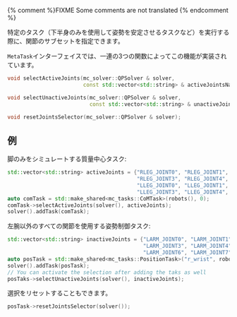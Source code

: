 {% comment %}FIXME Some comments are not translated {% endcomment %}

特定のタスク（下半身のみを使用して姿勢を安定させるタスクなど）を実行する際に、関節のサブセットを指定できます。

`MetaTask`インターフェイスでは、一連の3つの関数によってこの機能が実装されています。

```cpp
void selectActiveJoints(mc_solver::QPSolver & solver,
                        const std::vector<std::string> & activeJointsName);

void selectUnactiveJoints(mc_solver::QPSolver & solver,
                          const std::vector<std::string> & unactiveJointsName);

void resetJointsSelector(mc_solver::QPSolver & solver);
```

## 例

脚のみをシミュレートする質量中心タスク:
```cpp
std::vector<std::string> activeJoints = {"RLEG_JOINT0", "RLEG_JOINT1", "RLEG_JOINT2",
                                         "RLEG_JOINT3", "RLEG_JOINT4", "RLEG_JOINT5",
                                         "LLEG_JOINT0", "LLEG_JOINT1", "LLEG_JOINT2",
                                         "LLEG_JOINT3", "LLEG_JOINT4", "LLEG_JOINT5"};
auto comTask = std::make_shared<mc_tasks::CoMTask>(robots(), 0);
comTask->selectActiveJoints(solver(), activeJoints);
solver().addTask(comTask);
```

左腕以外のすべての関節を使用する姿勢制御タスク:
```cpp
std::vector<std::string> inactiveJoints = {"LARM_JOINT0", "LARM_JOINT1", "LARM_JOINT2",
                                           "LARM_JOINT3", "LARM_JOINT4", "LARM_JOINT5",
                                           "LARM_JOINT6", "LARM_JOINT7"};
auto posTask = std::make_shared<mc_tasks::PositionTask>("r_wrist", robots(), 0);
solver().addTask(posTask);
// You can activate the selection after adding the taks as well
posTaks->selectUnactiveJoints(solver(), inactiveJoints);
```

選択をリセットすることもできます。
```cpp
posTask->resetJointsSelector(solver());
```
